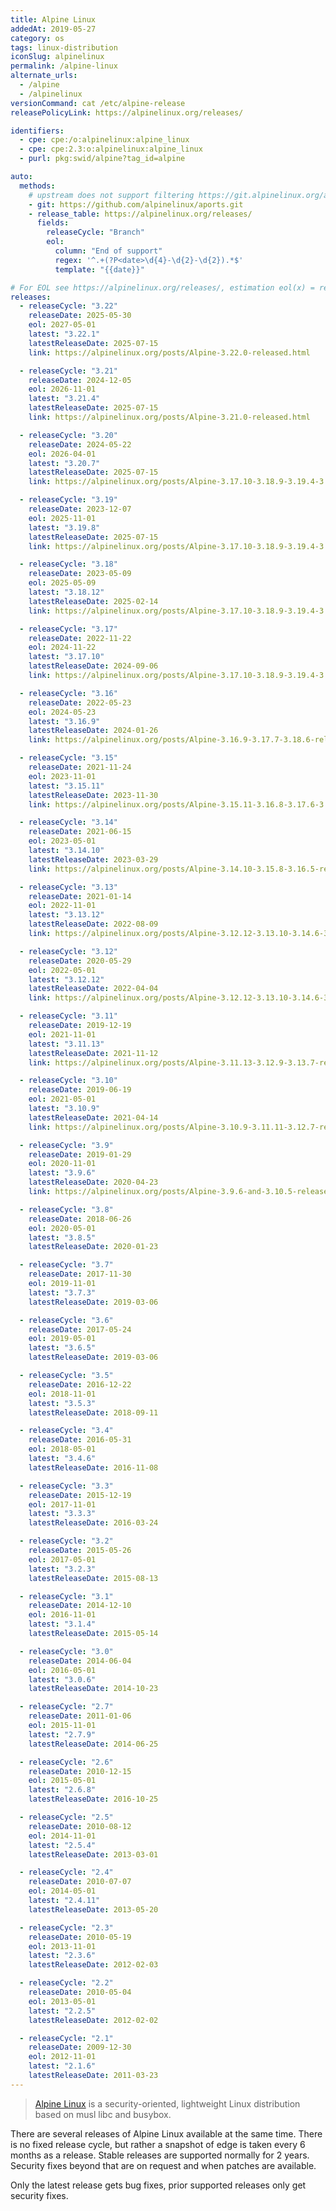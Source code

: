 ```yaml
---
title: Alpine Linux
addedAt: 2019-05-27
category: os
tags: linux-distribution
iconSlug: alpinelinux
permalink: /alpine-linux
alternate_urls:
  - /alpine
  - /alpinelinux
versionCommand: cat /etc/alpine-release
releasePolicyLink: https://alpinelinux.org/releases/

identifiers:
  - cpe: cpe:/o:alpinelinux:alpine_linux
  - cpe: cpe:2.3:o:alpinelinux:alpine_linux
  - purl: pkg:swid/alpine?tag_id=alpine

auto:
  methods:
    # upstream does not support filtering https://git.alpinelinux.org/aports
    - git: https://github.com/alpinelinux/aports.git
    - release_table: https://alpinelinux.org/releases/
      fields:
        releaseCycle: "Branch"
        eol:
          column: "End of support"
          regex: '^.+(?P<date>\d{4}-\d{2}-\d{2}).*$'
          template: "{{date}}"

# For EOL see https://alpinelinux.org/releases/, estimation eol(x) = releaseDate(x) + 2 years
releases:
  - releaseCycle: "3.22"
    releaseDate: 2025-05-30
    eol: 2027-05-01
    latest: "3.22.1"
    latestReleaseDate: 2025-07-15
    link: https://alpinelinux.org/posts/Alpine-3.22.0-released.html

  - releaseCycle: "3.21"
    releaseDate: 2024-12-05
    eol: 2026-11-01
    latest: "3.21.4"
    latestReleaseDate: 2025-07-15
    link: https://alpinelinux.org/posts/Alpine-3.21.0-released.html

  - releaseCycle: "3.20"
    releaseDate: 2024-05-22
    eol: 2026-04-01
    latest: "3.20.7"
    latestReleaseDate: 2025-07-15
    link: https://alpinelinux.org/posts/Alpine-3.17.10-3.18.9-3.19.4-3.20.3-released.html

  - releaseCycle: "3.19"
    releaseDate: 2023-12-07
    eol: 2025-11-01
    latest: "3.19.8"
    latestReleaseDate: 2025-07-15
    link: https://alpinelinux.org/posts/Alpine-3.17.10-3.18.9-3.19.4-3.20.3-released.html

  - releaseCycle: "3.18"
    releaseDate: 2023-05-09
    eol: 2025-05-09
    latest: "3.18.12"
    latestReleaseDate: 2025-02-14
    link: https://alpinelinux.org/posts/Alpine-3.17.10-3.18.9-3.19.4-3.20.3-released.html

  - releaseCycle: "3.17"
    releaseDate: 2022-11-22
    eol: 2024-11-22
    latest: "3.17.10"
    latestReleaseDate: 2024-09-06
    link: https://alpinelinux.org/posts/Alpine-3.17.10-3.18.9-3.19.4-3.20.3-released.html

  - releaseCycle: "3.16"
    releaseDate: 2022-05-23
    eol: 2024-05-23
    latest: "3.16.9"
    latestReleaseDate: 2024-01-26
    link: https://alpinelinux.org/posts/Alpine-3.16.9-3.17.7-3.18.6-released.html

  - releaseCycle: "3.15"
    releaseDate: 2021-11-24
    eol: 2023-11-01
    latest: "3.15.11"
    latestReleaseDate: 2023-11-30
    link: https://alpinelinux.org/posts/Alpine-3.15.11-3.16.8-3.17.6-3.18.5-released.html

  - releaseCycle: "3.14"
    releaseDate: 2021-06-15
    eol: 2023-05-01
    latest: "3.14.10"
    latestReleaseDate: 2023-03-29
    link: https://alpinelinux.org/posts/Alpine-3.14.10-3.15.8-3.16.5-released.html

  - releaseCycle: "3.13"
    releaseDate: 2021-01-14
    eol: 2022-11-01
    latest: "3.13.12"
    latestReleaseDate: 2022-08-09
    link: https://alpinelinux.org/posts/Alpine-3.12.12-3.13.10-3.14.6-3.15.4-released.html

  - releaseCycle: "3.12"
    releaseDate: 2020-05-29
    eol: 2022-05-01
    latest: "3.12.12"
    latestReleaseDate: 2022-04-04
    link: https://alpinelinux.org/posts/Alpine-3.12.12-3.13.10-3.14.6-3.15.4-released.html

  - releaseCycle: "3.11"
    releaseDate: 2019-12-19
    eol: 2021-11-01
    latest: "3.11.13"
    latestReleaseDate: 2021-11-12
    link: https://alpinelinux.org/posts/Alpine-3.11.13-3.12.9-3.13.7-released.html

  - releaseCycle: "3.10"
    releaseDate: 2019-06-19
    eol: 2021-05-01
    latest: "3.10.9"
    latestReleaseDate: 2021-04-14
    link: https://alpinelinux.org/posts/Alpine-3.10.9-3.11.11-3.12.7-released.html

  - releaseCycle: "3.9"
    releaseDate: 2019-01-29
    eol: 2020-11-01
    latest: "3.9.6"
    latestReleaseDate: 2020-04-23
    link: https://alpinelinux.org/posts/Alpine-3.9.6-and-3.10.5-released.html

  - releaseCycle: "3.8"
    releaseDate: 2018-06-26
    eol: 2020-05-01
    latest: "3.8.5"
    latestReleaseDate: 2020-01-23

  - releaseCycle: "3.7"
    releaseDate: 2017-11-30
    eol: 2019-11-01
    latest: "3.7.3"
    latestReleaseDate: 2019-03-06

  - releaseCycle: "3.6"
    releaseDate: 2017-05-24
    eol: 2019-05-01
    latest: "3.6.5"
    latestReleaseDate: 2019-03-06

  - releaseCycle: "3.5"
    releaseDate: 2016-12-22
    eol: 2018-11-01
    latest: "3.5.3"
    latestReleaseDate: 2018-09-11

  - releaseCycle: "3.4"
    releaseDate: 2016-05-31
    eol: 2018-05-01
    latest: "3.4.6"
    latestReleaseDate: 2016-11-08

  - releaseCycle: "3.3"
    releaseDate: 2015-12-19
    eol: 2017-11-01
    latest: "3.3.3"
    latestReleaseDate: 2016-03-24

  - releaseCycle: "3.2"
    releaseDate: 2015-05-26
    eol: 2017-05-01
    latest: "3.2.3"
    latestReleaseDate: 2015-08-13

  - releaseCycle: "3.1"
    releaseDate: 2014-12-10
    eol: 2016-11-01
    latest: "3.1.4"
    latestReleaseDate: 2015-05-14

  - releaseCycle: "3.0"
    releaseDate: 2014-06-04
    eol: 2016-05-01
    latest: "3.0.6"
    latestReleaseDate: 2014-10-23

  - releaseCycle: "2.7"
    releaseDate: 2011-01-06
    eol: 2015-11-01
    latest: "2.7.9"
    latestReleaseDate: 2014-06-25

  - releaseCycle: "2.6"
    releaseDate: 2010-12-15
    eol: 2015-05-01
    latest: "2.6.8"
    latestReleaseDate: 2016-10-25

  - releaseCycle: "2.5"
    releaseDate: 2010-08-12
    eol: 2014-11-01
    latest: "2.5.4"
    latestReleaseDate: 2013-03-01

  - releaseCycle: "2.4"
    releaseDate: 2010-07-07
    eol: 2014-05-01
    latest: "2.4.11"
    latestReleaseDate: 2013-05-20

  - releaseCycle: "2.3"
    releaseDate: 2010-05-19
    eol: 2013-11-01
    latest: "2.3.6"
    latestReleaseDate: 2012-02-03

  - releaseCycle: "2.2"
    releaseDate: 2010-05-04
    eol: 2013-05-01
    latest: "2.2.5"
    latestReleaseDate: 2012-02-02

  - releaseCycle: "2.1"
    releaseDate: 2009-12-30
    eol: 2012-11-01
    latest: "2.1.6"
    latestReleaseDate: 2011-03-23
---
```


> [Alpine Linux](https://alpinelinux.org/) is a security-oriented, lightweight Linux distribution
> based on musl libc and busybox.

There are several releases of Alpine Linux available at the same time. There is no fixed release
cycle, but rather a snapshot of edge is taken every 6 months as a release. Stable releases are
supported normally for 2 years. Security fixes beyond that are on request and when patches are
available.

Only the latest release gets bug fixes, prior supported releases only
get security fixes.
